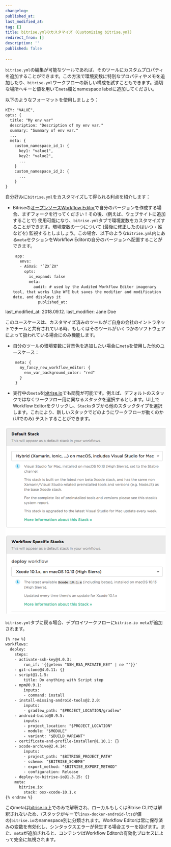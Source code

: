 ```yaml
---
changelog:
published_at:
last_modified_at:
tag: []
title: bitrise.ymlのカスタマイズ (Customizing bitrise.yml)
redirect_from: []
description: ''
published: false

---
```

`bitrise.yml`の編集が可能なツールであれば、そのツールにカスタムプロパティを追加することができます。この方法で環境変数に特別なプロパティやメモを追加したり、`bitrise.yml`ワークフローの新しい構成を試すこともできます。適切な場所へキーと値を用いて`meta`欄とnamespace labelに追加してください。

以下のようなフォーマットを使用しましょう：

    KEY: "VALUE",
    opts: {
      title: "My env var"
      description: "Description of my env var."
      summary: "Summary of env var."
      ...
      meta: {
        custom_namespace_id_1: {
          key1: "value1",
          key2: "value2",
          ...
        }
        custom_namespace_id_2: {
          ...
        }
    }

自分好みに`bitrise.yml`をカスタマイズして得られる利点を紹介します：

* Bitriseの[オープンソースWorkflow Editor](https://github.com/bitrise-io/bitrise-workflow-editor)で自分のバージョンを作成する場合、まずフォークを行ってください！その後、(例えば、ウェブサイトに追加することで) 使用可能になり、`bitrise.yml`タブで環境変数をカスタマイズすることができます。環境変数の一つについて (最後に修正したのはいつ・誰などを) 監視するとしましょう。この場合、以下のような`bitrise.yml`内にある`meta`セクションをWorkflow Editorの自分のバージョンへ配置することができます。

       app:
         envs:
         - ASXaS: "`ZX`ZX"
           opts:
             is_expand: false
             meta:
               audit: # used by the Audited Workflow Editor imagenary tool, that works like WFE but saves the modifier and modification date, and displays it
                 published_at:
last_modified_at: 2018.09.12.
                 last_modifier: Jane Doe

このユースケースは、カスタマイズ済みのツールがご自身の会社のイントラネットでチームと共有されている時、もしくはそのツールがいくつかのソフトウェアによって扱われている場合にのみ機能します。

* 自分のツールの環境変数に背景色を追加したい場合に`meta`を使用した他のユースケース：

       meta: {
         my_fancy_new_workflow_editor: {
           env_var_background_color: "red"
         }
       }
* 実行中の`meta`を[bitrise.io](https://www.bitrise.io/)でも閲覧が可能です。例えば、デフォルトのスタックではなくワークフロー用に異なるスタックを選択するとします。UI上でWorkflow Editorをクリックし、`Stacks`タブから他のスタックタイプを選択します。これにより、新しいスタックでどのようにワークフローが動くのか (UIでのみ) テストすることができます。

![](/img/stack-os.png)

`bitrise.yml`タブに戻る場合、デプロイワークフローに`bitrise.io meta`が追加されます。

    {% raw %}
    workflows:
      deploy:
        steps:
        - activate-ssh-key@4.0.3:
            run_if: '{{getenv "SSH_RSA_PRIVATE_KEY" | ne ""}}'
        - git-clone@4.0.11: {}
        - script@1.1.5:
            title: Do anything with Script step
        - npm@0.9.1:
            inputs:
            - command: install
        - install-missing-android-tools@2.2.0:
            inputs:
            - gradlew_path: "$PROJECT_LOCATION/gradlew"
        - android-build@0.9.5:
            inputs:
            - project_location: "$PROJECT_LOCATION"
            - module: "$MODULE"
            - variant: "$BUILD_VARIANT"
        - certificate-and-profile-installer@1.10.1: {}
        - xcode-archive@2.4.14:
            inputs:
            - project_path: "$BITRISE_PROJECT_PATH"
            - scheme: "$BITRISE_SCHEME"
            - export_method: "$BITRISE_EXPORT_METHOD"
            - configuration: Release
        - deploy-to-bitrise-io@1.3.15: {}
        meta:
          bitrise.io:
            stack: osx-xcode-10.1.x
    {% endraw %}

このmetaは[bitrise.io](https://www.bitrise.io/)上でのみで解釈され、ローカルもしくはBitrise CLIでは解釈されないため、(スタックがキーで`linux-docker-android-lts`が値の)`bitrise.io`のnamespace別に分類されます。Workflow Editorは常に保存済みの変数を有効化し、シンタックスエラーが発生する場合エラーを投げます。また、`meta`が追加されると、コンテンツはWorkflow Editorの有効化プロセスによって完全に無視されます。